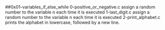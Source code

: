 ##0x01-variables_if_else_while
0-positive_or_negative.c assign a random number to the variable n each time it is executed
1-last_digit.c assign a random number to the variable n each time it is executed
2-print_alphabet.c prints the alphabet in lowercase, followed by a new line.
